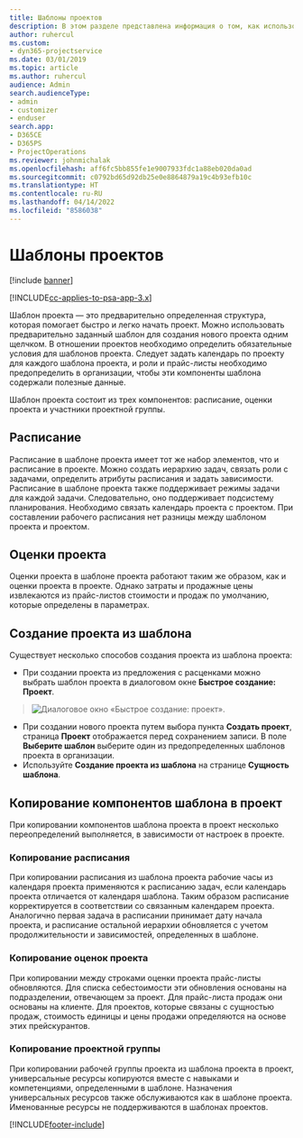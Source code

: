```yaml
---
title: Шаблоны проектов
description: В этом разделе представлена информация о том, как использовать шаблоны проектов для быстрой настройки проекта.
author: ruhercul
ms.custom:
- dyn365-projectservice
ms.date: 03/01/2019
ms.topic: article
ms.author: ruhercul
audience: Admin
search.audienceType:
- admin
- customizer
- enduser
search.app:
- D365CE
- D365PS
- ProjectOperations
ms.reviewer: johnmichalak
ms.openlocfilehash: aff6fc5bb855fe1e9007933fdc1a88eb020da0ad
ms.sourcegitcommit: c0792bd65d92db25e0e8864879a19c4b93efb10c
ms.translationtype: HT
ms.contentlocale: ru-RU
ms.lasthandoff: 04/14/2022
ms.locfileid: "8586038"
---
```

# <a name="project-templates"></a>Шаблоны проектов 

[!include [banner](../includes/psa-now-project-operations.md)]

[!INCLUDE[cc-applies-to-psa-app-3.x](../includes/cc-applies-to-psa-app-3x.md)]

Шаблон проекта — это предварительно определенная структура, которая помогает быстро и легко начать проект. Можно использовать предварительно заданный шаблон для создания нового проекта одним щелчком. В отношении проектов необходимо определить обязательные условия для шаблонов проекта. Следует задать календарь по проекту для каждого шаблона проекта, и роли и прайс-листы необходимо предопределить в организации, чтобы эти компоненты шаблона содержали полезные данные.

Шаблон проекта состоит из трех компонентов: расписание, оценки проекта и участники проектной группы.

## <a name="schedule"></a>Расписание

Расписание в шаблоне проекта имеет тот же набор элементов, что и расписание в проекте. Можно создать иерархию задач, связать роли с задачами, определить атрибуты расписания и задать зависимости. Расписание в шаблоне проекта также поддерживает режимы задачи для каждой задачи. Следовательно, оно поддерживает подсистему планирования. Необходимо связать календарь проекта с проектом. При составлении рабочего расписания нет разницы между шаблоном проекта и проектом.

## <a name="project-estimates"></a>Оценки проекта

Оценки проекта в шаблоне проекта работают таким же образом, как и оценки проекта в проекте. Однако затраты и продажные цены извлекаются из прайс-листов стоимости и продаж по умолчанию, которые определены в параметрах.

## <a name="creating-a-project-from-a-template"></a>Создание проекта из шаблона
 
Существует несколько способов создания проекта из шаблона проекта:

- При создании проекта из предложения с расценками можно выбрать шаблон проекта в диалоговом окне **Быстрое создание: Проект**.

> ![Диалоговое окно «Быстрое создание: проект».](media/project-11.png)

- При создании нового проекта путем выбора пункта **Создать проект**, страница **Проект** отображается перед сохранением записи. В поле **Выберите шаблон** выберите один из предопределенных шаблонов проекта в организации.
- Используйте **Создание проекта из шаблона** на странице **Сущность шаблона**.

## <a name="copying-components-of-template-to-project"></a>Копирование компонентов шаблона в проект

При копировании компонентов шаблона проекта в проект несколько переопределений выполняется, в зависимости от настроек в проекте.

### <a name="copying-the-schedule"></a>Копирование расписания

При копировании расписания из шаблона проекта рабочие часы из календаря проекта применяются к расписанию задач, если календарь проекта отличается от календаря шаблона. Таким образом расписание корректируется в соответствии со связанным календарем проекта. Аналогично первая задача в расписании принимает дату начала проекта, и расписание остальной иерархии обновляется с учетом продолжительности и зависимостей, определенных в шаблоне. 

### <a name="copying-project-estimates"></a>Копирование оценок проекта 

При копировании между строками оценки проекта прайс-листы обновляются. Для списка себестоимости эти обновления основаны на подразделении, отвечающем за проект. Для прайс-листа продаж они основаны на клиенте. Для проектов, которые связаны с сущностью продаж, стоимость единицы и цены продажи определяются на основе этих прейскурантов.

### <a name="copying-a-project-team"></a>Копирование проектной группы

При копировании рабочей группы проекта из шаблона проекта в проект, универсальные ресурсы копируются вместе с навыками и компетенциями, определенными в шаблоне. Назначения универсальных ресурсов также обслуживаются как в шаблоне проекта. Именованные ресурсы не поддерживаются в шаблонах проектов.


[!INCLUDE[footer-include](../includes/footer-banner.md)]
